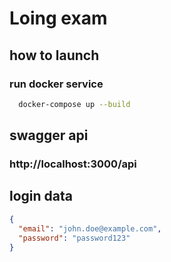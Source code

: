 # Loing exam

## how to launch
### run docker service
```bash
  docker-compose up --build
```
## swagger api
### http://localhost:3000/api

## login data
```json
{
  "email": "john.doe@example.com",
  "password": "password123"
}
```